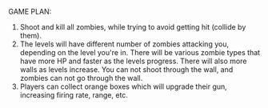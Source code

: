 GAME PLAN:

1.  Shoot and kill all zombies, while trying to avoid getting hit (collide by them). 
2. The levels will have different number of zombies attacking you, depending on the level you're in. There will be various zombie types that have more HP and faster as the levels progress. There will also more walls as levels increase. You can not shoot through the wall, and zombies can not go through the wall.
3.  Players can collect orange boxes which will upgrade their gun, increasing firing rate, range, etc.

